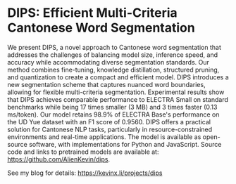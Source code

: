 # DIPS: Efficient Multi-Criteria Cantonese Word Segmentation

We present DIPS, a novel approach to Cantonese word segmentation that addresses the challenges of balancing model size, inference speed, and accuracy while accommodating diverse segmentation standards. Our method combines fine-tuning, knowledge distillation, structured pruning, and quantization to create a compact and efficient model. DIPS introduces a new segmentation scheme that captures nuanced word boundaries, allowing for flexible multi-criteria segmentation.
Experimental results show that DIPS achieves comparable performance to ELECTRA Small on standard benchmarks while being 17 times smaller (3 MB) and 3 times faster (0.13 ms/token). Our model retains 98.9% of ELECTRA Base's performance on the UD Yue dataset with an F1 score of 0.9560. DIPS offers a practical solution for Cantonese NLP tasks, particularly in resource-constrained environments and real-time applications. The model is available as open-source software, with implementations for Python and JavaScript. Source code and links to pretrained models are available at: https://github.com/AlienKevin/dips.

See my blog for details: https://kevinx.li/projects/dips
